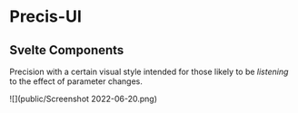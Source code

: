 # Precis-UI
## Svelte Components
Precision with a certain visual style intended for those likely to be *listening* to the effect  of  parameter changes. 

![](public/Screenshot 2022-06-20.png)
